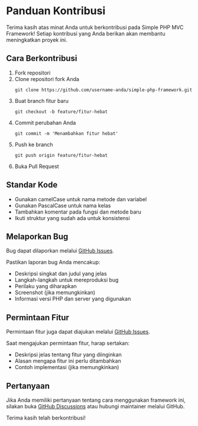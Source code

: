 # Panduan Kontribusi

Terima kasih atas minat Anda untuk berkontribusi pada Simple PHP MVC Framework! Setiap kontribusi yang Anda berikan akan membantu meningkatkan proyek ini.

## Cara Berkontribusi

1. Fork repositori
2. Clone repositori fork Anda
   ```
   git clone https://github.com/username-anda/simple-php-framework.git
   ```
3. Buat branch fitur baru
   ```
   git checkout -b feature/fitur-hebat
   ```
4. Commit perubahan Anda
   ```
   git commit -m 'Menambahkan fitur hebat'
   ```
5. Push ke branch
   ```
   git push origin feature/fitur-hebat
   ```
6. Buka Pull Request

## Standar Kode

- Gunakan camelCase untuk nama metode dan variabel
- Gunakan PascalCase untuk nama kelas
- Tambahkan komentar pada fungsi dan metode baru
- Ikuti struktur yang sudah ada untuk konsistensi

## Melaporkan Bug

Bug dapat dilaporkan melalui [GitHub Issues](https://github.com/syafiqmk/simple-php-framework/issues).

Pastikan laporan bug Anda mencakup:
- Deskripsi singkat dan judul yang jelas
- Langkah-langkah untuk mereproduksi bug
- Perilaku yang diharapkan
- Screenshot (jika memungkinkan)
- Informasi versi PHP dan server yang digunakan

## Permintaan Fitur

Permintaan fitur juga dapat diajukan melalui [GitHub Issues](https://github.com/syafiqmk/simple-php-framework/issues).

Saat mengajukan permintaan fitur, harap sertakan:
- Deskripsi jelas tentang fitur yang diinginkan
- Alasan mengapa fitur ini perlu ditambahkan
- Contoh implementasi (jika memungkinkan)

## Pertanyaan

Jika Anda memiliki pertanyaan tentang cara menggunakan framework ini, silakan buka [GitHub Discussions](https://github.com/syafiqmk/simple-php-framework/discussions) atau hubungi maintainer melalui GitHub.

Terima kasih telah berkontribusi!
